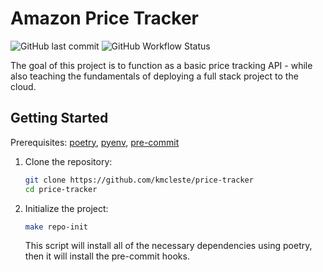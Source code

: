# Amazon Price Tracker

![GitHub last commit](https://img.shields.io/github/last-commit/kmcleste/price-tracker?style=flat-square)
![GitHub Workflow Status](https://img.shields.io/github/workflow/status/kmcleste/price-tracker/Docker%20Image%20CI)

The goal of this project is to function as a basic price tracking API - while also teaching the fundamentals of deploying a full stack project to the cloud.

## Getting Started

Prerequisites: [poetry](https://python-poetry.org/docs/), [pyenv](https://github.com/pyenv/pyenv), [pre-commit](https://pre-commit.com/)

1. Clone the repository:

    ```bash
    git clone https://github.com/kmcleste/price-tracker
    cd price-tracker
    ```

2. Initialize the project:

    ```bash
    make repo-init
    ```

    This script will install all of the necessary dependencies using poetry, then it will install the pre-commit hooks.
